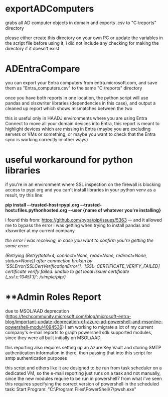 # **exportADComputers** 

grabs all AD computer objects in domain and exports .csv to "C:\reports" directory

please either create this directory on your own PC or update the variables in the script file before using it, i did not include any checking for making the directory if it doesn't exist

# **ADEntraCompare** 

you can export your Entra computers from entra.microsoft.com, and save them as "Entra_computers.csv" to the same "C:\reports" directory

once you have both reports in one location, the python script will use pandas and xlsxwriter libraries (dependencies in this case), and output a cleaned up report which shows mismatches between the two

this is useful only in HAADJ environments where you are using Entra Connect to move all your domain devices into Entra, this report is meant to highlight devices which are missing in Entra (maybe you are excluding servers or VMs or something, or maybe you want to check that the Entra sync is working correctly in other ways)

# **useful workaround for python libraries**

if you're in an environment where SSL inspection on the firewall is blocking access to pypi.org and you can't install libraries in your python venv as a result, try this line:

**pip install --trusted-host=pypi.org --trusted-host=files.pythonhosted.org --user {name of whatever you're installing}**

i found this from: https://github.com/pypa/pip/issues/5363 -- and it allowed me to bypass the error i was getting when trying to install pandas and xlsxwriter at my current company 

*the error i was receiving, in case you want to confirm you're getting the same error:* 

*(Retrying (Retry(total=4, connect=None, read=None, redirect=None, status=None)) after connection broken by 'SSLError(SSLCertVerificationError(1, '[SSL: CERTIFICATE_VERIFY_FAILED] certificate verify failed: unable to get local issuer certificate (_ssl.c:1045)'))': /simple/pip/)*

# **Admin Roles Report

due to MSOL/AAD deprecation (https://techcommunity.microsoft.com/blog/microsoft-entra-blog/important-update-deprecation-of-azure-ad-powershell-and-msonline-powershell-modu/4094536) I am working to migrate a lot of my current company's e-mail reports to graph powershell sdk supported modules, since they were all built initially on MSOL/AAD.

this reporting also requires setting up an Azure Key Vault and storing SMTP authentication information in there, then passing that into this script for smtp authentication purposes

this script and others like it are designed to be run from task scheduler on a dedicated VM, so the e-mail reporting just runs on a task and not manually, since the new modules require to be run in powershell7 from what i've seen this requires specifying the correct version of powershell in the scheduled task: Start Program: "C:\Program Files\PowerShell\7\pwsh.exe"
